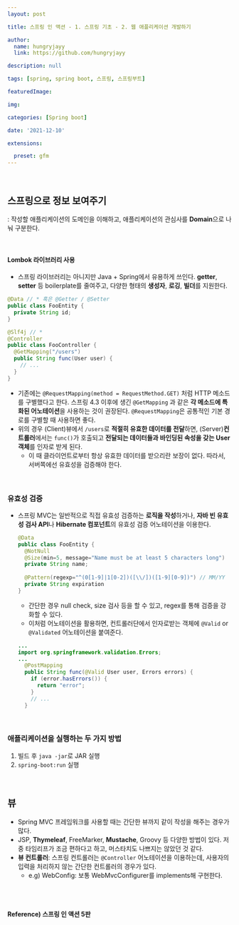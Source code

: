 ```yaml
---
layout: post

title: 스프링 인 액션 - 1. 스프링 기초 - 2. 웹 애플리케이션 개발하기

author: 
  name: hungryjayy
  link: https://github.com/hungryjayy

description: null

tags: [spring, spring boot, 스프링, 스프링부트]

featuredImage: 

img: 

categories: [Spring boot]

date: '2021-12-10'

extensions:

  preset: gfm
---
```


<br>

## 스프링으로 정보 보여주기

: 작성할 애플리케이션의 도메인을 이해하고, 애플리케이션의 관심사를 **Domain**으로 나눠 구분한다.

<br>

#### Lombok 라이브러리 사용

* 스프링 라이브러리는 아니지만 Java + Spring에서 유용하게 쓰인다. **getter**, **setter** 등 boilerplate를 줄여주고, 다양한 형태의 **생성자**, **로깅**, **빌더**를 지원한다.

```java
@Data // * 혹은 @Getter / @Setter
public class FooEntity {
  private String id;
}
```

```java
@Slf4j // *
@Controller
public class FooController {
  @GetMapping("/users")
  public String func(User user) {
    // ...
  }
}
```

* 기존에는 `@RequestMapping(method = RequestMethod.GET)` 처럼 HTTP 메소드를 구별했다고 한다. 스프링 4.3 이후에 생긴 `@GetMapping` 과 같은 **각 메소드에 특화된 어노테이션**을 사용하는 것이 권장된다. `@RequestMapping`은 공통적인 기본 경로를 구별할 때 사용하면 좋다.
* 위의 경우 (Client)뷰에서 `/users`로 **적절히 유효한 데이터를 전달**하면, (Server)**컨트롤러**에서는 `func()`가 호출되고 **전달되는 데이터들과 바인딩된 속성을 갖는 User 객체**를 인자로 받게 된다.
  * 이 때 클라이언트로부터 항상 유효한 데이터를 받으리란 보장이 없다. 따라서, 서버쪽에선 유효성을 검증해야 한다.

<br>

### 유효성 검증

* 스프링 MVC는 일반적으로 직접 유효성 검증하는 **로직을 작성**하거나, **자바 빈 유효성 검사 API**나  **Hibernate 컴포넌트**의 유효성 검증 어노테이션을 이용한다.

  ```java
  @Data
  public class FooEntity {
    @NotNull
    @Size(min=5, message="Name must be at least 5 characters long")
    private String name;
    
    @Pattern(regexp="^(0[1-9]|1[0-2])([\\/])([1-9][0-9])") // MM/YY
    private String expiration
  }
  ```

  * 간단한 경우 null check, size 검사 등을 할 수 있고, regex를 통해 검증을 강화할 수 있다.
  * 이처럼 어노테이션을 활용하면, 컨트롤러단에서 인자로받는 객체에 `@Valid` or `@Validated` 어노테이션을 붙여준다.

  ```java
  ...
  import org.springframework.validation.Errors;
  ...
    @PostMapping
    public String func(@Valid User user, Errors errors) {
      if (error.hasErrors()) {
        return "error";
      }
      // ...
    }

<br>

### **애플리케이션을 실행하는 두 가지 방법**

1. 빌드 후 `java -jar`로 JAR 실행
2. `spring-boot:run` 실행

<br>

## 뷰

* Spring MVC 프레임워크를 사용할 때는 간단한 뷰까지 같이 작성을 해주는 경우가 많다.
* JSP, **Thymeleaf**, FreeMarker, **Mustache**, Groovy 등 다양한 방법이 있다. 저 중 타임리프가 조금 편하다고 하고, 머스타치도 나쁘지는 않았던 것 같다.
* **뷰 컨트롤러**: 스프링 컨트롤러는 `@Controller` 어노테이션을 이용하는데, 사용자의 입력을 처리하지 않는 간단한 컨트롤러의 경우가 있다.
  * e.g) WebConfig: 보통 WebMvcConfigurer를 implements해 구현한다.

<br><br>

#### Reference) 스프링 인 액션 5판